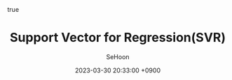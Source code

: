 ---
title: Support Vector for Regression(SVR)
author: SeHoon
date: 2023-03-30 20:33:00 +0900
categories: [Machine Learning, ML_Theory]
tags: [machine learning, python]
math: true
mermaid: true
---